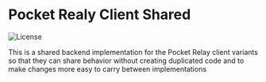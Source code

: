 # Pocket Realy Client Shared

![License](https://img.shields.io/github/license/PocketRelay/PocketRelayClientShared?style=for-the-badge)

This is a shared backend implementation for the Pocket Relay client variants
so that they can share behavior without creating duplicated code and to make 
changes more easy to carry between implementations